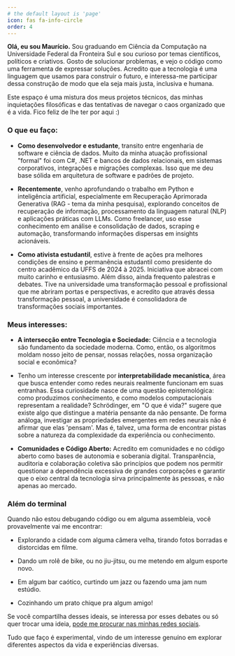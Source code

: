 ```yaml
---
# the default layout is 'page'
icon: fas fa-info-circle
order: 4
---
```


<!-- > Add Markdown syntax content to file `_tabs/about.md`{: .filepath } and it will show up on this page.
{: .prompt-tip } -->

**Olá, eu sou Maurício.** Sou graduando em Ciência da Computação na Universidade Federal da Fronteira Sul e sou curioso por temas científicos, políticos e criativos. Gosto de solucionar problemas, e vejo o código como uma ferramenta de expressar soluções. Acredito que a tecnologia é uma linguagem que usamos para construir o futuro, e interessa-me participar dessa construção de modo que ela seja mais justa, inclusiva e humana.

Este espaço é uma mistura dos meus projetos técnicos, das minhas inquietações filosóficas e das tentativas de navegar o caos organizado que é a vida. Fico feliz de lhe ter por aqui :)

### O que eu faço:
* **Como desenvolvedor e estudante**, transito entre engenharia de software e ciência de dados. Muito da minha atuação profissional "formal" foi com C#, .NET e bancos de dados relacionais, em sistemas corporativos, integrações e migrações complexas. Isso que me deu base sólida em arquitetura de software e padrões de projeto.

* **Recentemente**, venho aprofundando o trabalho em Python e inteligência artificial, especialmente em Recuperação Aprimorada Generativa (RAG - tema da minha pesquisa), explorando conceitos de recuperação de informação, processamento da linguagem natural (NLP) e aplicações práticas com LLMs. Como freelancer, uso esse conhecimento em análise e consolidação de dados, scraping e automação, transformando informações dispersas em insights acionáveis.

* **Como ativista estudantil**, estive à frente de ações pra melhores condições de ensino e permanência estudantil como presidente do centro acadêmico da UFFS de 2024 à 2025. Iniciativa que abracei com muito carinho e entusiasmo. Além disso, ainda frequento palestras e debates. Tive na universidade uma transformação pessoal e profissional que me abriram portas e perspectivas, e acredito que através dessa transformação pessoal, a universidade é consolidadora de transformações sociais importantes.

### Meus interesses:
* **A intersecção entre Tecnologia e Sociedade:** Ciência e a tecnologia são fundamento da sociedade moderna. Como, então, os algoritmos moldam nosso jeito de pensar, nossas relações,  nossa organização social e econômica?

* Tenho um interesse crescente por **interpretabilidade mecanística**, área que busca entender como redes neurais realmente funcionam em suas entranhas. Essa curiosidade nasce de uma questão epistemológica: como produzimos conhecimento, e como modelos computacionais representam a realidade? Schrödinger, em "O que é vida?" sugere que existe algo que distingue a matéria pensante da não pensante. De forma análoga, investigar as propriedades emergentes em redes neurais não é afirmar que elas 'pensam'. Mas é, talvez, uma forma de encontrar pistas sobre a natureza da complexidade da experiência ou conhecimento.

* **Comunidades e Código Aberto:** Acredito em comunidades e no código aberto como bases de autonomia e soberania digital. Transparência, auditoria e colaboração coletiva são princípios que podem nos permitir questionar a dependência excessiva de grandes corporações e garantir que o eixo central da tecnologia sirva principalmente às pessoas, e não apenas ao mercado.

### Além do terminal
Quando não estou debugando código ou em alguma assembleia, você provavelmente vai me encontrar:

* Explorando a cidade com alguma câmera velha, tirando fotos borradas e distorcidas em filme.

* Dando um rolê de bike, ou no jiu-jitsu, ou me metendo em algum esporte novo.

* Em algum bar caótico, curtindo um jazz ou fazendo uma jam num estúdio.

* Cozinhando um prato chique pra algum amigo!

Se você compartilha desses ideais, se interessa por esses debates ou só quer trocar uma ideia, [pode me procurar nas minhas redes sociais](https://linktr.ee/cataniomauri).

Tudo que faço é experimental, vindo de um interesse genuíno em explorar diferentes aspectos da vida e experiências diversas.